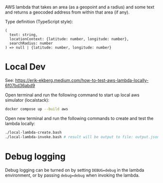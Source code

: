 AWS lambda that takes an area (as a geopoint and a radius) and some text and
returns a geocoded address from within that area (if any).

Type definition (TypeScript style):

```
(
  text: string, 
  locationContext: {latitude: number, longitude: number}, 
  searchRadius: number
) => null | {latitude: number, longitude: number}
```

# Local Dev

See:
https://erik-ekberg.medium.com/how-to-test-aws-lambda-locally-6f07bd36abd9

Open terminal and run the following command to start up local aws simulator (localstack):

```bash
docker compose up --build aws
```

Open new terminal and run the following commands to create and test the lambda locally:

```bash
./local-lambda-create.bash
./local-lambda-invoke.bash # result will be output to file: output.json
```

# Debug logging

Debug logging can be turned on by setting `DEBUG=debug` in the lambda
environment, or by passing `debug=debug` when invoking the lambda.
